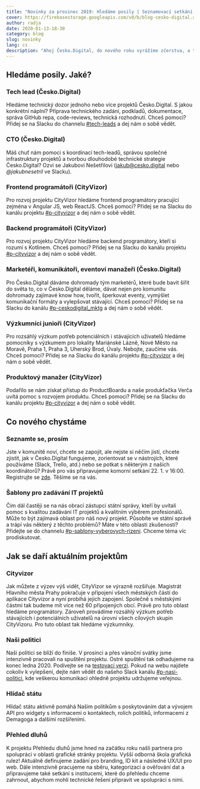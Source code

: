 ```yaml
---
title: "Novinky za prosinec 2019: Hledáme posily | Seznamovací setkání | Stávající projekty"
cover: https://firebasestorage.googleapis.com/v0/b/blog-cesko-digital.appspot.com/o/2020%2F2020-01-13-novinky_cover.jpg?alt=media&token=b0d08a7d-caec-4e15-863e-a93991fb32a4
author: radja
date: 2020-01-13-18-30
category: blog
slug: novinky
lang: cs
description: "Ahoj Česko.Digital, do nového roku vyrážíme zčerstva, a tak ani s naší výzvou nebudeme otálet. Chcete se aktivně zapojit? Už teď je celá řada příležitostí a další budou přibývat. Jste ready? Mrkněte níže, koho aktuálně hledáme. Dál se dozvíte víc o nově diskutovaném projektu, připravovaném seznamovacím setkání i o tom, jak se daří stávajícím projektům. Přejeme vám skvělý start do nového roku a těšíme se na letošní společnou jízdu! Tým Česko.Digital"
---
```


## Hledáme posily. Jaké?

### Tech lead (Česko.Digital)

Hledáme technický dozor jednoho nebo více projektů Česko.Digital. S jakou konkrétní náplní? Příprava technického zadání, podkladů, dokumentace, správa GitHub repa, code-reviews, technická rozhodnutí. Chceš pomoci? Přidej se na Slacku do channelu [#tech-leads](https://cesko-digital.slack.com/app_redirect?channel=tech-leads) a dej nám o sobě vědět.

### CTO (Česko.Digital)

Máš chuť nám pomoci s koordinací tech-leadů, správou společné infrastruktury projektů a tvorbou dlouhodobé technické strategie Česko.Digital? Ozvi se Jakubovi Nešetřilovi ([jakub@cesko.digital](mailto:jakub@cesko.digital) nebo _@jakubnesetril_ ve Slacku).

### Frontend programátoři (CityVizor)

Pro rozvoj projektu CityVizor hledáme frontend programátory pracující zejména v Angular JS, web ReactJS. Chceš pomoci? Přidej se na Slacku do kanálu projektu [#p-cityvizor](https://cesko-digital.slack.com/app_redirect?channel=p-cityvizor) a dej nám o sobě vědět.

### Backend programátoři (CityVizor)

Pro rozvoj projektu CityVizor hledáme backend programátory, kteří si rozumí s Kotlinem. Chceš pomoci? Přidej se na Slacku do kanálu projektu [#p-cityvizor](https://cesko-digital.slack.com/app_redirect?channel=p-cityvizor) a dej nám o sobě vědět.

### Marketéři, komunikátoři, eventoví manažeři (Česko.Digital)

Pro Česko.Digital dáváme dohromady tým marketérů, které bude bavit šířit do světa to, co v Česko.Digital děláme, dávat nejen pro komunitu dohromady zajímavé know how, tvořit, šperkovat eventy, vymýšlet komunikační formáty a vylepšovat stávající. Chceš pomoci? Přidej se na Slacku do kanálu [#p-ceskodigital_mktg](https://cesko-digital.slack.com/app_redirect?channel=p-ceskodigital_mktg) a dej nám o sobě vědět. 

### Výzkumníci junioři (CityVizor)

Pro rozsáhlý výzkum potřeb potenciálních i stávajících uživatelů hledáme pomocníky s výzkumem pro lokality Mariánské Lázně, Nové Město na Moravě, Praha 1, Praha 3, Uherský Brod, Úvaly. Nebojte, zaučíme vás. Chceš pomoci? Přidej se na Slacku do kanálu projektu [#p-cityvizor](https://cesko-digital.slack.com/app_redirect?channel=p-cityvizor) a dej nám o sobě vědět.

### Produktový manažer (CityVizor)

Podařilo se nám získat přístup do ProductBoardu a naše produkťačka Verča uvítá pomoc s rozvojem produktu. Chceš pomoci? Přidej se na Slacku do kanálu projektu [#p-cityvizor](https://cesko-digital.slack.com/app_redirect?channel=p-cityvizor) a dej nám o sobě vědět.

## Co nového chystáme

### Seznamte se, prosím

Jste v komunitě noví, chcete se zapojit, ale nejste si něčím jistí, chcete zjistit, jak v Česko.Digital fungujeme, zorientovat se v nástrojích, které používáme (Slack, Trello, atd.) nebo se potkat s některým z našich koordinátorů? Právě pro vás připravujeme komorní setkání 22. 1. v 16:00. Registrujte se [zde](https://www.eventbrite.com/e/ceskodigital-seznamte-se-prosim-tickets-89068725957?aff=utm_source%3Deb_email%26utm_medium%3Demail%26utm_campaign%3Dnew_event_email&utm_term=eventname_text). Těšíme se na vás.

### Šablony pro zadávání IT projektů

Čím dál častěji se na nás obrací zástupci státní správy, kteří by uvítali pomoc s kvalitou zadávání IT projektů a kvalitním výběrem profesionálů. Může to být zajímavá oblast pro náš nový projekt. Působíte ve státní správě a trápí vás některý z těchto problémů? Máte v této oblasti zkušenosti? Přidejte se do channelu [#p-sablony-vyberovych-rizeni](https://cesko-digital.slack.com/app_redirect?channel=p-sablony-vyberovych-rizeni). Chceme téma víc prodiskutovat.  

## Jak se daří aktuálním projektům

### Cityvizor

Jak můžete z výzev výš vidět, CityVizor se výrazně rozšiřuje. Magistrát Hlavního města Prahy pokračuje v připojení všech městských částí do aplikace Cityvizor a nyní probíhá jejich zapojení. Společně s městskými částmi tak budeme mít více než 60 připojených obcí. Právě pro tuto oblast hledáme programátory. Zároveň provádíme rozsáhlý výzkum potřeb stávajících i potenciálních uživatelů na úrovni všech cílových skupin CityVizoru. Pro tuto oblast tak hledáme výzkumníky.  

### Naši politici

Naši politici se blíží do finiše. V prosinci a přes vánoční svátky jsme intenzivně pracovali na spuštění projektu. Ostré spuštění tak odhadujeme na konec ledna 2020. Podívejte se na [testovací verzi](https://nasipolitici.cesko.digital/). Pokud na webu najdete cokoliv k vylepšení, dejte nám vědět do našeho Slack kanálu [#p-nasi-politici](https://cesko-digital.slack.com/app_redirect?channel=p-nasi-politici), kde veškerou komunikaci ohledně projektu udržujeme veřejnou.

### Hlídač státu

Hlídač státu aktivně pomáhá Našim politikům s poskytováním dat a vývojem API pro widgety s informacemi o kontaktech, rolích politiků, informacemi z Demagoga a dalšími rozšířeními. 

### Přehled dluhů

K projektu Přehledu dluhů jsme hned na začátku roku našli partnera pro spolupráci v oblasti grafické stránky projektu. Vyšší odborná škola grafická rulez! Aktuálně definujeme zadání pro branding, ID kit a následné UX/UI pro web. Dále intenzivně pracujeme na sběru, kategorizaci a ověřování dat a připravujeme také setkání s institucemi, které do přehledu chceme zahrnout, abychom mohli technické řešení připravit ve spolupráci s nimi.
